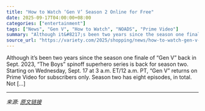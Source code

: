 ```yaml
---
title: "How to Watch ‘Gen V’ Season 2 Online for Free"
date: 2025-09-17T04:00:00+08:00
categories: ["entertainment"]
tags: ["News", "Gen V", "How to Watch", "NOADS", "Prime Video"]
summary: "Although it&#8217;s been two years since the season one finale of &#8220;Gen V&#8221; back in Sept. 2023, &#8220;The Boys&#8221; spinoff superhero series is back for season two. Starting on Wednesday,"
source_url: "https://variety.com/2025/shopping/news/how-to-watch-gen-v-tv-series-online-1236520387/"
---
```


Although it&#8217;s been two years since the season one finale of &#8220;Gen V&#8221; back in Sept. 2023, &#8220;The Boys&#8221; spinoff superhero series is back for season two. Starting on Wednesday, Sept. 17 at 3 a.m. ET/12 a.m. PT, &#8220;Gen V&#8221; returns on Prime Video for subscribers only. Season two has eight episodes, in total. Not [&#8230;]

---

*来源: [原文链接](https://variety.com/2025/shopping/news/how-to-watch-gen-v-tv-series-online-1236520387/)*
